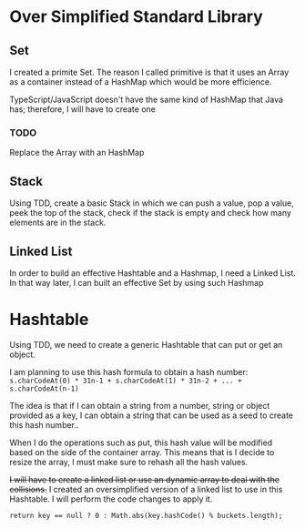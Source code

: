 # Over Simplified Standard Library

## Set

I created a primite Set. The reason I called primitive is that it uses an Array as a container instead of a HashMap which would be more efficience.

TypeScript/JavaScript doesn't have the same kind of HashMap that Java has; therefore, I will have to create one

### TODO

Replace the Array with an HashMap

## Stack

Using TDD, create a basic Stack in which we can  push a value, pop a value, peek the top of the stack, check if the stack is empty and check how many elements are in the stack.

## Linked List

In order to build an effective Hashtable and a Hashmap, I need a Linked List.
In that way later, I can built an effective Set by using such Hashmap

# Hashtable

Using TDD, we need to create a generic Hashtable that can put or get an object.

I am planning to use this hash formula to obtain a hash number:
`s.charCodeAt(0) * 31n-1 + s.charCodeAt(1) * 31n-2 + ... + s.charCodeAt(n-1)`

The idea is that if I can obtain a string from a number, string or object provided as a key,
I can obtain a string that can be used as a seed to create this hash number..

When I do the operations such as put, this hash value will be modified based on the side of the container array.
This means that is I decide to resize the array, I must make sure to rehash all the hash values.

~~I will have to create a linked list or use an dynamic array to deal with the collisions.~~
I created an oversimplified version of a linked list to use in this Hashtable. I will perform the code changes to apply it.

`return key == null ? 0 : Math.abs(key.hashCode() % buckets.length);`
